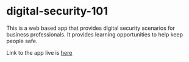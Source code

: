# digital-security-101

This is a web based app that provides digital security scenarios for business professionals.  It provides learning opportunities to help keep people safe.

Link to the app live is [here](https://digital-security-101.vercel.app)
